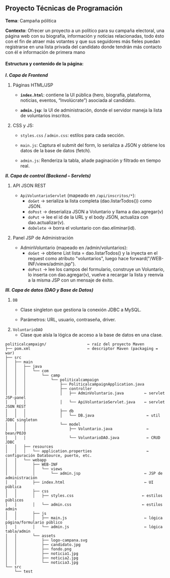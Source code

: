## Proyecto Técnicas de Programación

**Tema**: Campaña pólitica

**Contexto**: Ofrecer un proyecto a un político para su campaña electoral, una página web con su biografía, información y noticias relacionadas, todo ésto con el fin de atraer más votantes y que sus seguidores más fieles puedan registrarse en una lista privada del candidato donde tendrán más contacto con él e información de primera mano

#### Estructura y contenido de la página:

**$I.$ _Capa de Frontend_**

1. Páginas HTML/JSP

    - __`index.html`__: contiene la UI pública (hero, biografía, plataforma, noticias, eventos, “Involúcrate”) asociada al candidato.

    - __`admin.jsp`__: la UI de administración, donde el servidor maneja la lista de voluntarios inscritos.
  
2. CSS y JS:

   - `styles.css` / `admin.css`: estilos para cada sección.

   - `main.js`: Captura el submit del form, lo serializa a JSON y obtiene los datos de la base de datos (fetch).

   - `admin.js`: Renderiza la tabla, añade paginación y filtrado en tiempo real.

**$II.$ _Capa de control (Backend – Servlets)_**

1. API JSON REST
   
   - `ApiVoluntarioServlet` (mapeado en `/api/inscritos/*`):
     - `doGet` → serializa la lista completa (dao.listarTodos()) como JSON.
     - `doPost` → deserializa JSON a Voluntario y llama a dao.agregar(v)
     - `doPut` → lee el id de la URL y el body JSON, actualiza con dao.actualizar(v).
     - `doDelete` → borra el voluntario con dao.eliminar(id).

2. Panel JSP de Administración

   - AdminVoluntario (mapeado en /admin/voluntarios):
     - `doGet` → obtiene List<Voluntario> lista = dao.listarTodos() y la inyecta en el request como atributo "voluntarios", luego hace forward("/WEB-INF/views/admin.jsp").
     - `doPost` → lee los campos del formulario, construye un Voluntario, lo inserta con dao.agregar(v), vuelve a recargar la lista y reenvía a la misma JSP con un mensaje de éxito.

**$III.$ _Capa de datos (DAO y Base de Datos)_**

1. `DB`
   - Clase singleton que gestiona la conexión JDBC a MySQL.
     
   - Parámetros: URL, usuario, contraseña, driver.
2. `VoluntarioDAO`
   - Clase que aísla la lógica de acceso a la base de datos en una clase.

```
politicalcampaign/                  ← raíz del proyecto Maven
├── pom.xml                         ← descriptor Maven (packaging = war)
├── src
│   ├── main
│   │   ├── java
│   │   │   └── com
│   │   │       └── camp
│   │   │           └── politicalcampaign
│   │   │               ├── PoliticalcampaignApplication.java
│   │   │               ├── controller
│   │   │               │   ├── AdminVoluntario.java         ← servlet JSP‑panel
│   │   │               │   └── ApiVoluntarioServlet.java    ← servlet JSON REST
│   │   │               ├── db
│   │   │               │   └── DB.java                       ← util JDBC singleton
│   │   │               └── model
│   │   │                   ├── Voluntario.java               ← bean/POJO
│   │   │                   └── VoluntarioDAO.java            ← CRUD JDBC
│   │   ├── resources
│   │   │   └── application.properties                        ← configuración DataSource, puerto, etc.
│   │   └── webapp
│   │       ├── WEB-INF
│   │       │   └── views
│   │       │       └── admin.jsp                            ← JSP de administración
│   │       ├── index.html                                   ← UI pública
│   │       ├── css
│   │       │   ├── styles.css                              ← estilos públicos
│   │       │   └── admin.css                               ← estilos admin
│   │       ├── js
│   │       │   ├── main.js                                  ← lógica página/formulario público
│   │       │   └── admin.js                                 ← lógica tabla/admin
│   │       └── assets                                         
│   │           ├── logo-campana.svg                          
│   │           ├── candidato.jpg                             
│   │           ├── fondo.png                                 
│   │           ├── noticia1.jpg                                   
│   │           ├── noticia2.jpg                               
│   │           └── noticia3.jpg                                                            
└── src
    └── test
```
